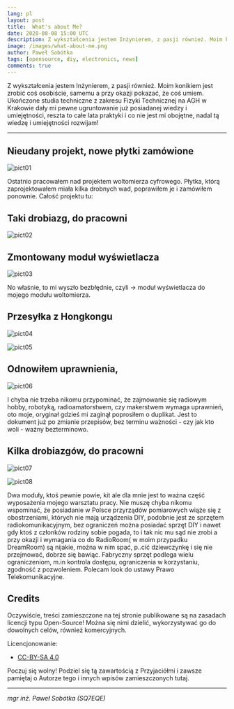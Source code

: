 ```yaml
---
lang: pl
layout: post
title:  What's about Me?
date: 2020-08-08 15:00 UTC 
description: Z wykształcenia jestem Inżynierem, z pasji również. Moim konikiem jest zrobić coś osobiście, samemu a przy okazji pokazać, że coś umiem ... 
image: /images/what-about-me.png
author: Paweł Sobótka
tags: [opensource, diy, electronics, news]
comments: true
---
```

Z wykształcenia jestem Inżynierem, z pasji również. Moim konikiem jest zrobić coś osobiście, samemu a przy okazji pokazać, że coś umiem. Ukończone studia techniczne z zakresu Fizyki Technicznej na AGH w Krakowie dały mi pewne ugruntowanie już posiadanej wiedzy i umiejętności, reszta to całe lata praktyki i co nie jest mi obojętne, nadal tą wiedzę i umiejętności rozwijam!

- - - 

## Nieudany projekt, nowe płytki zamówione
![pict01]({{site.url}}{{site.baseurl}}/images/what-about-me/pict01.jpg)

Ostatnio pracowałem nad projektem woltomierza cyfrowego. Płytka, którą zaprojektowałem miała kilka drobnych wad, poprawiłem je i zamówiłem ponownie. Całość projektu tu:[](https://github.com/majsterklepka/varbose-potato "ICL7107 Digital Voltmeter Module")

## Taki drobiazg, do pracowni
![pict02]({{site.url}}{{site.baseurl}}/images/what-about-me/pict02.jpg)

## Zmontowany moduł wyświetlacza
![pict03]({{site.url}}{{site.baseurl}}/images/what-about-me/pict03.jpg)

No właśnie, to mi wyszło bezbłędnie, czyli -> moduł wyświetlacza do mojego modułu woltomierza.


## Przesyłka z Hongkongu
![pict04]({{site.url}}{{site.baseurl}}/images/what-about-me/pict04.jpg)

![pict05]({{site.url}}{{site.baseurl}}/images/what-about-me/pict05.jpg)


## Odnowiłem uprawnienia, 
![pict06]({{site.url}}{{site.baseurl}}/images/what-about-me/pict06.jpg)

I chyba nie trzeba nikomu przypominać, że zajmowanie się radiowym hobby, robotyką, radioamatorstwem, czy makerstwem wymaga uprawnień, oto moje, oryginał gdzieś mi zaginął poprosiłem o duplikat. Jest to dokument już po zmianie przepisów, bez terminu ważności - czy jak kto woli - ważny bezterminowo.

## Kilka drobiazgów, do pracowni
![pict07]({{site.url}}{{site.baseurl}}/images/what-about-me/pict07.jpg)

![pict08]({{site.url}}{{site.baseurl}}/images/what-about-me/pict08.jpg)

Dwa moduły, ktoś pewnie powie, kit ale dla mnie jest to ważna część wyposażenia mojego warsztatu pracy. Nie muszę chyba nikomu wspominać, że posiadanie w Polsce przyrządów pomiarowych wiąże się z obostrzeniami, których nie mają urządzenia DIY, podobnie jest ze sprzętem radiokomunikacyjnym, bez ograniczeń można posiadać sprzęt DIY i nawet gdy ktoś z członków rodziny sobie pogada, to i tak nic mu sąd nie zrobi a przy okazji i wymagania co do RadioRoom( w moim przypadku DreamRoom) są nijakie, można w nim spać, p..cić dziewczynkę i się nie przejmować, dobrze się bawiąc. Fabryczny sprzęt podlega wielu ograniczeniom, m.in kontrola dostępu, ograniczenia w korzystaniu, zgodność z pozwoleniem. Polecam look do ustawy Prawo Telekomunikacyjne.


## Credits

Oczywiście, treści zamieszczone na tej stronie publikowane są na zasadach licencji typu Open-Source! Można się nimi dzielić, wykorzystywać go do dowolnych celów, również komercyjnych.

Licencjonowanie:

- [CC-BY-SA 4.0](https://creativecommons.org/licenses/by-sa/4.0/ "license text")

Poczuj się wolny! Podziel się tą zawartością z Przyjaciółmi i zawsze pamiętaj o Autorze tego i innych wpisów zamieszczonych tutaj.

- - -

_mgr inż. Paweł Sobótka (SQ7EQE)_
